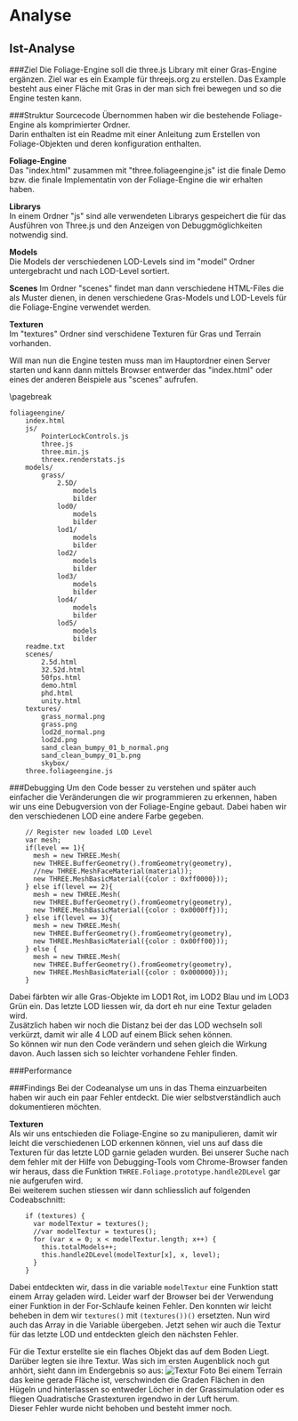 
# Analyse

## Ist-Analyse 

###Ziel
Die Foliage-Engine soll die three.js Library mit einer Gras-Engine ergänzen. Ziel war es ein Example für threejs.org zu erstellen. Das Example besteht aus einer Fläche mit Gras in der man sich frei bewegen und so die Engine testen kann.

###Struktur Sourcecode
Übernommen haben wir die bestehende Foliage-Engine als komprimierter Ordner.  
Darin enthalten ist ein Readme mit einer Anleitung zum Erstellen von Foliage-Objekten und deren konfiguration enthalten.  
  
**Foliage-Engine**  
Das "index.html" zusammen mit "three.foliageengine.js" ist die finale Demo bzw. die finale Implementatin von der Foliage-Engine die wir erhalten haben.
  
**Librarys**  
In einem Ordner "js" sind alle verwendeten Librarys gespeichert die für das Ausführen von Three.js und den Anzeigen von Debuggmöglichkeiten notwendig sind.  
  
**Models**  
Die Models der verschiedenen LOD-Levels sind im "model" Ordner untergebracht und nach LOD-Level sortiert.  

**Scenes**
Im Ordner "scenes" findet man dann verschiedene HTML-Files die als Muster dienen, in denen verschiedene Gras-Models und LOD-Levels für die Foliage-Engine verwendet werden.  
  
**Texturen**  
Im "textures" Ordner sind verschidene Texturen für Gras und Terrain vorhanden.  
  
Will man nun die Engine testen muss man im Hauptordner einen Server starten und kann dann mittels Browser entwerder das "index.html" oder eines der anderen Beispiele aus "scenes" aufrufen.

\pagebreak

	foliageengine/
		index.html
		js/
			PointerLockControls.js
			three.js
			three.min.js
			threex.renderstats.js
		models/
			grass/
				2.5D/
					models
					bilder
				lod0/
					models
					bilder
				lod1/
					models
					bilder
				lod2/
					models
					bilder
				lod3/
					models
					bilder
				lod4/
					models
					bilder
				lod5/
					models
					bilder
		readme.txt
		scenes/
			2.5d.html
			32.52d.html
			50fps.html
			demo.html
			phd.html
			unity.html
		textures/
			grass_normal.png
			grass.png
			lod2d_normal.png
			lod2d.png
			sand_clean_bumpy_01_b_normal.png
			sand_clean_bumpy_01_b.png
			skybox/
		three.foliageengine.js

###Debugging
Um den Code besser zu verstehen und später auch einfacher die Veränderungen die wir programmieren zu erkennen, haben wir uns eine Debugversion von der Foliage-Engine gebaut. Dabei haben wir den verschiedenen LOD eine andere Farbe gegeben.  

~~~~~~~~~~~~~~~~~~~~~~~~~~~~~~~~~~~~~~~~~~ {.javascript .numberLines}
    // Register new loaded LOD Level
    var mesh;
    if(level == 1){
      mesh = new THREE.Mesh(
      new THREE.BufferGeometry().fromGeometry(geometry),
      //new THREE.MeshFaceMaterial(material));
      new THREE.MeshBasicMaterial({color : 0xff0000}));
    } else if(level == 2){
      mesh = new THREE.Mesh(
      new THREE.BufferGeometry().fromGeometry(geometry),
      new THREE.MeshBasicMaterial({color : 0x0000ff}));
    } else if(level == 3){
      mesh = new THREE.Mesh(
      new THREE.BufferGeometry().fromGeometry(geometry),
      new THREE.MeshBasicMaterial({color : 0x00ff00}));
    } else {
      mesh = new THREE.Mesh(
      new THREE.BufferGeometry().fromGeometry(geometry),
      new THREE.MeshBasicMaterial({color : 0x000000}));
    }
~~~~~~~~~~~~~~~~~~~~~~~~~~~~~~~~~~~~~~~~~~~~

Dabei färbten wir alle Gras-Objekte im LOD1 Rot, im LOD2 Blau und im LOD3 Grün ein. Das letzte LOD liessen wir, da dort eh nur eine Textur geladen wird.  
Zusätzlich haben wir noch die Distanz bei der das LOD wechseln soll verkürzt, damit wir alle 4 LOD auf einem Blick sehen können.  
So können wir nun den Code verändern und sehen gleich die Wirkung davon. Auch lassen sich so leichter vorhandene Fehler finden.

###Performance

###Findings
Bei der Codeanalyse um uns in das Thema einzuarbeiten haben wir auch ein paar Fehler entdeckt. Die wier selbstverständlich auch dokumentieren möchten.
  
**Texturen**  
Als wir uns entschieden die Foliage-Engine so zu manipulieren, damit wir leicht die verschiedenen LOD erkennen können, viel uns auf dass die Texturen für das letzte LOD garnie geladen wurden. Bei unserer Suche nach dem fehler mit der Hilfe von Debugging-Tools vom Chrome-Browser fanden wir heraus, dass die Funktion `THREE.Foliage.prototype.handle2DLevel` gar nie aufgerufen wird.  
Bei weiterem suchen stiessen wir dann schliesslich auf folgenden Codeabschnitt:

~~~~~~~~~~~~~~~~~~~~~~~~~~~~~~~~~~~~~~~~~~ {.javascript .numberLines}
	if (textures) {
      var modelTextur = textures();
      //var modelTextur = textures();
      for (var x = 0; x < modelTextur.length; x++) {
        this.totalModels++;
        this.handle2DLevel(modelTextur[x], x, level);
      }
    }
~~~~~~~~~~~~~~~~~~~~~~~~~~~~~~~~~~~~~~~~~~~~

Dabei entdeckten wir, dass in die variable `modelTextur` eine Funktion statt einem Array geladen wird. Leider warf der Browser bei der Verwendung einer Funktion in der For-Schlaufe keinen Fehler. Den konnten wir leicht beheben in dem wir `textures()` mit `(textures())()` ersetzten. Nun wird auch das Array in die Variable übergeben. Jetzt sehen wir auch die Textur für das letzte LOD und entdeckten gleich den nächsten Fehler.  
  
Für die Textur erstellte sie ein flaches Objekt das auf dem Boden Liegt. Darüber legten sie ihre Textur. Was sich im ersten Augenblick noch gut anhört, sieht dann im Endergebnis so aus:
![Textur Foto](assets/images/wrongtexture.png)
Bei einem Terrain das keine gerade Fläche ist, verschwinden die Graden Flächen in den Hügeln und hinterlassen so entweder Löcher in der Grassimulation oder es fliegen Quadratische Grastexturen irgendwo in der Luft herum.  
Dieser Fehler wurde nicht behoben und besteht immer noch.
